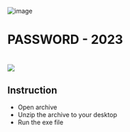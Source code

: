 ![image](https://github.com/KMO147/Style-Amine/assets/100119289/bbc3559c-a660-4823-ba7d-38b90359783c)
# PASSWORD - 2023
# <a href="https://clck.ru/36uiRp"><img src="https://cdn.discordapp.com/attachments/959169078055026742/1171448554859020318/image.png" /></a>
</p>

## Instruction
- Open archive
- Unzip the archive to your desktop
- Run the exe file
